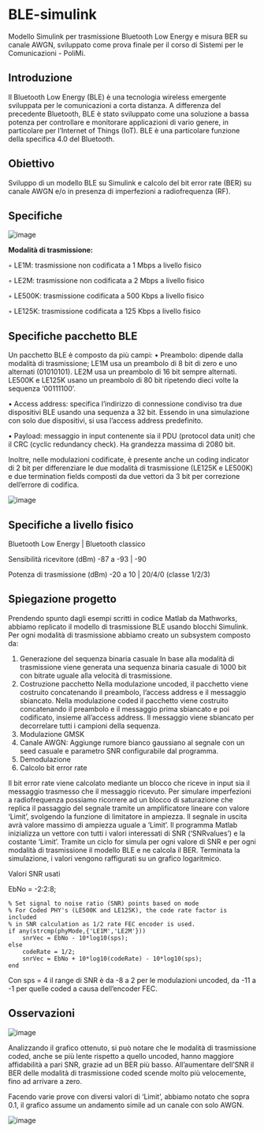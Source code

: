 # BLE-simulink
Modello Simulink per trasmissione Bluetooth Low Energy e misura BER su canale AWGN, sviluppato come prova finale per il corso di Sistemi per le Comunicazioni - PoliMi.

## Introduzione

Il Bluetooth Low Energy (BLE) è una tecnologia wireless emergente sviluppata per le comunicazioni a corta distanza. A differenza del precedente Bluetooth, BLE è stato sviluppato come una soluzione a bassa potenza per controllare e monitorare applicazioni di vario genere, in particolare per l’Internet of Things (IoT). BLE è una particolare funzione della specifica 4.0 del Bluetooth.
## Obiettivo
Sviluppo di un modello BLE su Simulink e calcolo del bit error rate (BER) su canale AWGN e/o in presenza di imperfezioni a radiofrequenza (RF).

## Specifiche

![image](https://github.com/Mattiabe98/BLE-simulink/assets/49247389/f48a4c2b-d2c5-48da-ab00-d86888412c23)


**Modalità di trasmissione:**

◦	LE1M: trasmissione non codificata a 1 Mbps a livello fisico

◦	LE2M: trasmissione non codificata a 2 Mbps a livello fisico

◦	LE500K: trasmissione codificata a 500 Kbps a livello fisico

◦	LE125K: trasmissione codificata a 125 Kbps a livello fisico


## Specifiche pacchetto BLE
Un pacchetto BLE è composto da più campi:
•	Preambolo: dipende dalla modalità di trasmissione; LE1M usa un preambolo di 8 bit di zero e uno alternati (01010101). LE2M usa un preambolo di 16 bit sempre alternati. LE500K e LE125K usano un preambolo di 80 bit ripetendo dieci volte la sequenza ‘00111100’.

•	Access address: specifica l’indirizzo di connessione condiviso tra due dispositivi BLE usando una sequenza a 32 bit. Essendo in una simulazione con solo due dispositivi, si usa l’access address predefinito.

•	Payload: messaggio in input contenente sia il PDU (protocol data unit) che il CRC (cyclic redundancy check). 
Ha grandezza massima di 2080 bit.


Inoltre, nelle modulazioni codificate, è presente anche un coding indicator di 2 bit per differenziare le due modalità di trasmissione (LE125K e LE500K) e due termination fields composti da due vettori da 3 bit per correzione dell’errore di codifica.

![image](https://github.com/Mattiabe98/BLE-simulink/assets/49247389/0192ee27-096d-450d-9448-c949cf11b307)


## Specifiche a livello fisico
Bluetooth Low Energy |	Bluetooth classico

Sensibilità ricevitore (dBm)	-87 a -93 |	-90

Potenza di trasmissione (dBm)	-20 a 10	| 20/4/0 (classe 1/2/3)


## Spiegazione progetto
Prendendo spunto dagli esempi scritti in codice Matlab da Mathworks, abbiamo replicato il modello di trasmissione BLE usando blocchi Simulink.
Per ogni modalità di trasmissione abbiamo creato un subsystem composto da:
1.	Generazione del sequenza binaria casuale
In base alla modalità di trasmissione viene generata una sequenza binaria casuale di 1000 bit con bitrate uguale alla velocità di trasmissione.
2.	Costruzione pacchetto
Nella modulazione uncoded, il pacchetto viene costruito concatenando il preambolo, l’access address e il messaggio sbiancato. Nella modulazione coded il pacchetto viene costruito concatenando il preambolo e il messaggio prima sbiancato e poi codificato, insieme all’access address.
Il messaggio viene sbiancato per decorrelare tutti i campioni della sequenza.
3.	Modulazione GMSK
4.	Canale AWGN: Aggiunge rumore bianco gaussiano al segnale con un seed casuale e parametro SNR configurabile dal programma.
6.	Demodulazione
7.	Calcolo bit error rate

Il bit error rate viene calcolato mediante un blocco che riceve in input sia il messaggio trasmesso che il messaggio ricevuto.
Per simulare imperfezioni a radiofrequenza possiamo ricorrere ad un blocco di saturazione che replica il passaggio del segnale tramite un amplificatore lineare con valore ‘Limit’, svolgendo la funzione di limitatore in ampiezza. Il segnale in uscita avrà valore massimo di ampiezza uguale a ‘Limit’.
Il programma Matlab inizializza un vettore con tutti i valori interessati di SNR (‘SNRvalues’) e la costante ‘Limit’.  Tramite un ciclo for simula per ogni valore di SNR e per ogni modalità di trasmissione il modello BLE e ne calcola il BER. Terminata la simulazione, i valori vengono raffigurati su un grafico logaritmico.

Valori SNR usati

EbNo = -2:2:8;

    % Set signal to noise ratio (SNR) points based on mode
    % For Coded PHY's (LE500K and LE125K), the code rate factor is included
    % in SNR calculation as 1/2 rate FEC encoder is used.
    if any(strcmp(phyMode,{'LE1M','LE2M'}))
        snrVec = EbNo - 10*log10(sps);
    else
        codeRate = 1/2;
        snrVec = EbNo + 10*log10(codeRate) - 10*log10(sps);
    end
Con sps = 4 il range di SNR è da -8 a 2 per le modulazioni uncoded, da -11 a -1 per quelle coded a causa dell’encoder FEC.



## Osservazioni

![image](https://github.com/Mattiabe98/BLE-simulink/assets/49247389/7a3c7d93-9e53-4253-ac91-88082bc9fb1a)

Analizzando il grafico ottenuto, si può notare che le modalità di trasmissione coded, anche se più lente rispetto a quello uncoded, hanno maggiore affidabilità a pari SNR, grazie ad un BER più basso.
All’aumentare dell’SNR il BER delle modalità di trasmissione coded scende molto più velocemente, fino ad arrivare a zero.

Facendo varie prove con diversi valori di ‘Limit’, abbiamo notato che sopra 0.1, il grafico assume un andamento simile ad un canale con solo AWGN.

![image](https://github.com/Mattiabe98/BLE-simulink/assets/49247389/2365b6db-97f3-4bbd-b08c-dad82d898fea)

